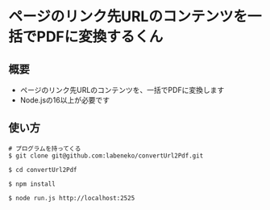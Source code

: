 # ページのリンク先URLのコンテンツを一括でPDFに変換するくん

## 概要

- ページのリンク先URLのコンテンツを、一括でPDFに変換します
- Node.jsの16以上が必要です

## 使い方

```
# プログラムを持ってくる
$ git clone git@github.com:labeneko/convertUrl2Pdf.git

$ cd convertUrl2Pdf

$ npm install

$ node run.js http://localhost:2525
```